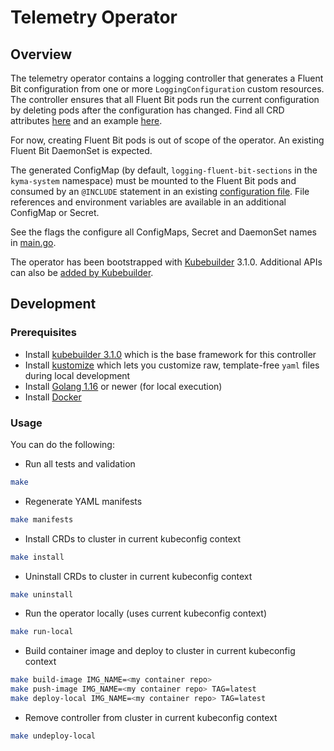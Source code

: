 # Telemetry Operator

## Overview

The telemetry operator contains a logging controller that generates a Fluent Bit configuration from one or more `LoggingConfiguration` custom resources. The controller ensures that all Fluent Bit pods run the current configuration by deleting pods after the configuration has changed. Find all CRD attributes [here](api/v1alpha1/loggingconfiguration_types.go) and an example [here](config/samples/telemetry_v1alpha1_loggingconfiguration.yaml).

For now, creating Fluent Bit pods is out of scope of the operator. An existing Fluent Bit DaemonSet is expected.

The generated ConfigMap (by default, `logging-fluent-bit-sections` in the `kyma-system` namespace) must be mounted to the Fluent Bit pods and consumed by an `@INCLUDE` statement in an existing [configuration file](https://docs.fluentbit.io/manual/administration/configuring-fluent-bit/configuration-file). File references and environment variables are available in an additional ConfigMap or Secret.

See the flags the configure all ConfigMaps, Secret and DaemonSet names in [main.go](main.go).

The operator has been bootstrapped with [Kubebuilder](https://github.com/kubernetes-sigs/kubebuilder) 3.1.0. Additional APIs can also be [added by Kubebuilder](https://book.kubebuilder.io/cronjob-tutorial/new-api.html).

## Development

### Prerequisites
- Install [kubebuilder 3.1.0](https://github.com/kubernetes-sigs/kubebuilder) which is the base framework for this controller
- Install [kustomize](https://github.com/kubernetes-sigs/kustomize) which lets you customize raw, template-free `yaml` files during local development
- Install [Golang 1.16](https://golang.org/dl/) or newer (for local execution)
- Install [Docker](https://www.docker.com/get-started)

### Usage

You can do the following:

- Run all tests and validation

```bash
make
```

- Regenerate YAML manifests

```bash
make manifests
```

- Install CRDs to cluster in current kubeconfig context

```bash
make install
```

- Uninstall CRDs to cluster in current kubeconfig context

```bash
make uninstall
```

- Run the operator locally (uses current kubeconfig context)

```bash
make run-local
```

- Build container image and deploy to cluster in current kubeconfig context

```bash
make build-image IMG_NAME=<my container repo>
make push-image IMG_NAME=<my container repo> TAG=latest
make deploy-local IMG_NAME=<my container repo> TAG=latest
```

- Remove controller from cluster in current kubeconfig context

```bash
make undeploy-local
```
